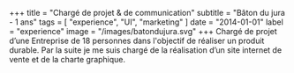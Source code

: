 +++
title = "Chargé de projet & de communication"
subtitle = "Bâton du jura - 1 ans"
tags = [
    "experience",
    "UI",
    "marketing"
]
date = "2014-01-01"
label = "experience"
image = "/images/batondujura.svg"
+++
Chargé de projet d’une Entreprise de 18 personnes dans l'objectif de réaliser un produit durable. Par la suite je me suis chargé de la réalisation d’un site internet de vente et de la charte graphique.
